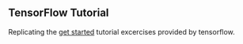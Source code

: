 ## TensorFlow Tutorial

Replicating the [get
started](https://www.tensorflow.org/get_started/get_started) tutorial
excercises provided by tensorflow. 
